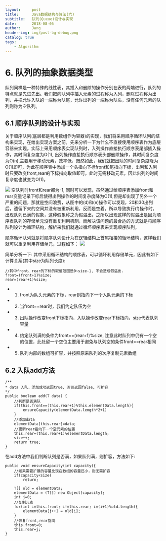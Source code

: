 ```yaml
---
layout:     post
title:      Java数据结构与算法(六)
subtitle:   队列(Queue)设计与实现
date:       2018-08-06
author:     Jang
header-img: img/post-bg-debug.png
catalog: true
tags:
    - Algorithm
---
```


# 6. 队列的抽象数据类型<br>
队列同样是一种特殊的线性表，其插入和删除的操作分别在表的两端进行，队列的特点就是先进先出。我们把向队列中插入元素的过程称为入列，删除过程称为出列，并把允许入队的一端称为队尾，允许出列的一端称为队头，没有任何元素的队列则称为空队列。

## 6.1 顺序队列的设计与实现<br>
关于顺序队列(底层都是利用数组作为容器)的实现，我们将采用顺序循环队列的结构来实现，在给出实现方案之前，先来分析一下为什么不直接使用顺序表作为底层容器来实现。实际上采用顺序表实现队列时，入列操作直接执行顺序表尾部插入操作，其时间复杂度为O(1), 出列操作直接执行顺序表头部删除操作，其时间复杂度为O(n),主要用于移动元素，效率低，既然如此，我们就把出队的时间复杂度降为O(1)即可，为此在顺序表中添加一个头指向下标front和尾指向下标，出列和入列时只要改变front,rear的下标指向取值即可，此时无需移动元素，因此出列的时间复杂度也就变为O(1)。<br>

<img src="https://img-blog.csdn.net/20161203175132047"/>
空队列时front和rear都为-1, 同时可以发现，虽然通过给顺序表添加front和rear变量记录下标后使得出列操作的时间复杂度降为O(1),但是却出现了另外一个严重的问题，那就是空间浪费，从图中的(d)和(e)操作可以发现，20和30出列后，遗留下来的空间并没有被重新利用，反而是空着，所以导致执行(f)操作时，出现队列已满的假象，这种假象称之为假溢出，之所以出现这样的假溢出是因为顺序表队列的存储单元没有重复利用机制，而解决该问题的最合适的方式就是将顺序队列设计为循环结构，解析来我们就通过循坏顺序表来实现顺序队列。<br>

顺序循环队列就是将顺序队列设计为在逻辑结构上首尾相接的循环结构，这样我们就可以重复利用存储单元，过程如下：
<img src="https://img-blog.csdn.net/20161203194723292"/>

简单分析一下:
其中采用循环结构的顺序表，可以循坏利用存储单元，因此有如下计算关系(其中size为队列长度):
```
//其中front、rear的下标的取值范围是0~size-1, 不会造成假溢出.
front=(front+1)%size;
rear=(rear+1)%size;
```
* 1. front为队头元素的下标，rear则指向下一个入队元素的下标
* 2. 当front==rear时，我们约定队伍为空
* 3. 出队操作改变front下标指向，入队操作改变rear下标指向，size代表队列容量
* 4. 约定队列满的条件为front==(rear+1)%size, 注意此时队列中仍有一个空的位置，此处留一个空位主要用于避免与队列空的条件front==rear相同
* 5. 队列内部的数组可扩容，并按照原来队列的次序复制元素数组

## 6.2 入队add方法<br>
```
/**
* data 入队，添加成功返回true, 否则返回false, 可扩容
*/
public boolean add(T data) {
    //判断是否满队
    if(this.front==(this.rear+1)%this.elementData.length){
        ensureCapacity(elementData.length*2+1)
    }
    //添加data
    elementData[this.rear]=data;
    //更新rear指向下一个空元素的位置
    this.rear=(this.rear+1)%elementData.length;
    size++;
    return true;
}
```
在add方法中我们判断队列是否满，如果队列满，则扩容，方法如下:
```
public void ensureCapacity(int capacity){
    //如果需要扩展的容量比现在数组的容量还小，则无需扩容
    if(capacity<size)
        return;
    
    T[] old = elementData;
    elementData = (T[]) new Object[capacity];
    int j=0;
    //复制元素
    for(int i=this.front; i!=this.rear; i=(i+1)%old.length){
        elementData[j++] = old[i];
    }
    //恢复front,rear指向
    this.front=0;
    this.rear=j;
}
```


